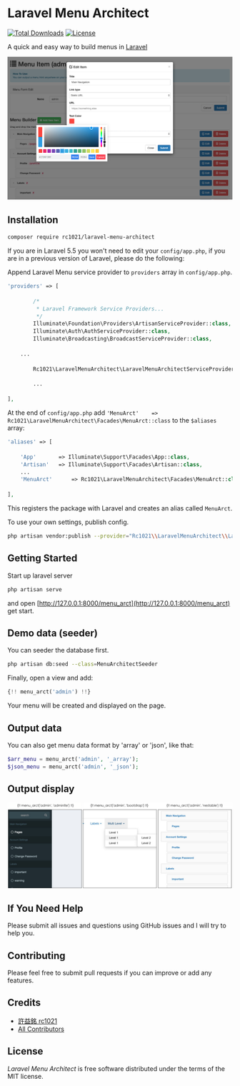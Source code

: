 # Laravel Menu Architect
[![Total Downloads](https://poser.pugx.org/rc1021/laravel-menu-architect/downloads.svg)](https://packagist.org/packages/rc1021/laravel-menu-architect)
[![License](https://poser.pugx.org/rc1021/laravel-menu-architect/license.svg)](https://packagist.org/packages/rc1021/laravel-menu-architect)


A quick and easy way to build menus in [Laravel](http://laravel.com/)

![Laravel Menu Architect](https://raw.githubusercontent.com/rc1021/laravel-menu-architect/master/screenshot.png)

## Installation

```bash
composer require rc1021/laravel-menu-architect
```

If you are in Laravel 5.5 you won't need to edit your `config/app.php`, if you are in a previous version of Laravel, please do the following:

Append Laravel Menu service provider to `providers` array in `config/app.php`.

```php
'providers' => [

        /*
         * Laravel Framework Service Providers...
         */
        Illuminate\Foundation\Providers\ArtisanServiceProvider::class,
        Illuminate\Auth\AuthServiceProvider::class,
        Illuminate\Broadcasting\BroadcastServiceProvider::class,

    ...

        Rc1021\LaravelMenuArchitect\LaravelMenuArchitectServiceProvider::class,

        ...

],
```

At the end of `config/app.php` add `'MenuArct'    => Rc1021\LaravelMenuArchitect\Facades\MenuArct::class` to the `$aliases` array:

```php
'aliases' => [

    'App'       => Illuminate\Support\Facades\App::class,
    'Artisan'   => Illuminate\Support\Facades\Artisan::class,
    ...
    'MenuArct'      => Rc1021\LaravelMenuArchitect\Facades\MenuArct::class,

],
```

This registers the package with Laravel and creates an alias called `MenuArct`.


To use your own settings, publish config.
```bash
php artisan vendor:publish --provider="Rc1021\\LaravelMenuArchitect\\LaravelMenuArchitectServiceProvider"
```

## Getting Started

Start up laravel server

```bash
php artisan serve
```

and open [http://127.0.0.1:8000/menu_arct](http://127.0.0.1:8000/menu_arct) get start.

## Demo data (seeder)

You can seeder the database first.
```bash
php artisan db:seed --class=MenuArchitectSeeder
```

Finally, open a view and add:
```php
{!! menu_arct('admin') !!}
```
Your menu will be created and displayed on the page.

## Output data

You can also get menu data format by 'array' or 'json', like that:

```php
$arr_menu = menu_arct('admin', '_array');
$json_menu = menu_arct('admin', '_json');
```

## Output display

![Display Menu](https://raw.githubusercontent.com/rc1021/laravel-menu-architect/master/output_display.png)

## If You Need Help

Please submit all issues and questions using GitHub issues and I will try to help you.


## Contributing

Please feel free to submit pull requests if you can improve or add any features.

## Credits

* [許益銘 rc1021](https://github.com/rc1021)
* [All Contributors](https://github.com/rc1021/laravel-menu-architect/graphs/contributors)

## License

*Laravel Menu Architect* is free software distributed under the terms of the MIT license.
